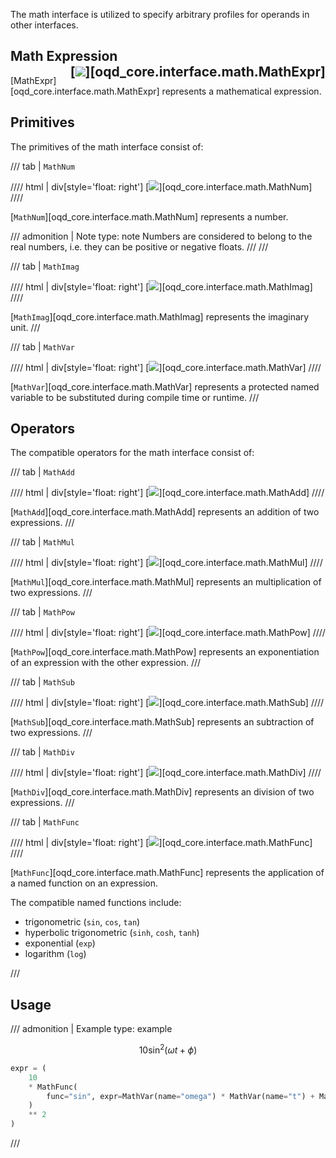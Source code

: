 The math interface is utilized to specify arbitrary profiles for operands in other interfaces.

## Math Expression <div style="float:right;"> [![](https://img.shields.io/badge/Implementation-7C4DFF)][oqd_core.interface.math.MathExpr] </div>

[MathExpr][oqd_core.interface.math.MathExpr] represents a mathematical expression.

## Primitives

The primitives of the math interface consist of:

/// tab | `MathNum`

//// html | div[style='float: right']
[![](https://img.shields.io/badge/Implementation-7C4DFF)][oqd_core.interface.math.MathNum]
////

[`MathNum`][oqd_core.interface.math.MathNum] represents a number.

<!-- prettier-ignore -->
/// admonition | Note
    type: note
Numbers are considered to belong to the real numbers, i.e. they can be positive or negative floats.
///
///

/// tab | `MathImag`

//// html | div[style='float: right']
[![](https://img.shields.io/badge/Implementation-7C4DFF)][oqd_core.interface.math.MathImag]
////

[`MathImag`][oqd_core.interface.math.MathImag] represents the imaginary unit.
///

/// tab | `MathVar`

//// html | div[style='float: right']
[![](https://img.shields.io/badge/Implementation-7C4DFF)][oqd_core.interface.math.MathVar]
////

[`MathVar`][oqd_core.interface.math.MathVar] represents a protected named variable to be substituted during compile time or runtime.
///

## Operators

The compatible operators for the math interface consist of:

/// tab | `MathAdd`

//// html | div[style='float: right']
[![](https://img.shields.io/badge/Implementation-7C4DFF)][oqd_core.interface.math.MathAdd]
////

[`MathAdd`][oqd_core.interface.math.MathAdd] represents an addition of two expressions.
///

/// tab | `MathMul`

//// html | div[style='float: right']
[![](https://img.shields.io/badge/Implementation-7C4DFF)][oqd_core.interface.math.MathMul]
////

[`MathMul`][oqd_core.interface.math.MathMul] represents an multiplication of two expressions.
///

/// tab | `MathPow`

//// html | div[style='float: right']
[![](https://img.shields.io/badge/Implementation-7C4DFF)][oqd_core.interface.math.MathPow]
////

[`MathPow`][oqd_core.interface.math.MathPow] represents an exponentiation of an expression with the other expression.
///

/// tab | `MathSub`

//// html | div[style='float: right']
[![](https://img.shields.io/badge/Implementation-7C4DFF)][oqd_core.interface.math.MathSub]
////

[`MathSub`][oqd_core.interface.math.MathSub] represents an subtraction of two expressions.
///

/// tab | `MathDiv`

//// html | div[style='float: right']
[![](https://img.shields.io/badge/Implementation-7C4DFF)][oqd_core.interface.math.MathDiv]
////

[`MathDiv`][oqd_core.interface.math.MathDiv] represents an division of two expressions.
///

/// tab | `MathFunc`

//// html | div[style='float: right']
[![](https://img.shields.io/badge/Implementation-7C4DFF)][oqd_core.interface.math.MathFunc]
////

[`MathFunc`][oqd_core.interface.math.MathFunc] represents the application of a named function on an expression.

The compatible named functions include:

- trigonometric (`sin`, `cos`, `tan`)
- hyperbolic trigonometric (`sinh`, `cosh`, `tanh`)
- exponential (`exp`)
- logarithm (`log`)

///

## Usage

<!-- prettier-ignore -->
/// admonition | Example
    type: example

$$
10 \sin^2(\omega t + \phi)
$$

```py
expr = (
    10
    * MathFunc(
        func="sin", expr=MathVar(name="omega") * MathVar(name="t") + MathVar(name="phi")
    )
    ** 2
)
```

///
